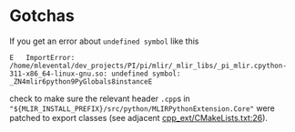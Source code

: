 # Gotchas

If you get an error about `undefined symbol` like this

```
E   ImportError: /home/mlevental/dev_projects/PI/pi/mlir/_mlir_libs/_pi_mlir.cpython-311-x86_64-linux-gnu.so: undefined symbol: _ZN4mlir6python9PyGlobals8instanceE
```

check to make sure the relevant header `.cpp`s in `"${MLIR_INSTALL_PREFIX}/src/python/MLIRPythonExtension.Core"` were 
patched to export classes (see adjacent [cpp_ext/CMakeLists.txt:26](CMakeLists.txt)).
